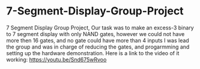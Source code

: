 # 7-Segment-Display-Group-Project
7 Segment Display Group Project, Our task was to make an excess-3 binary to 7 segment display with only NAND gates, however we could not have more then 16 gates, and no gate could have more than 4 inputs
I was lead the group and was in charge of reducing the gates, and progarmming and setting up the hardware demonstration.
Here is a link to the video of it working: https://youtu.be/Snd675wRvoo

